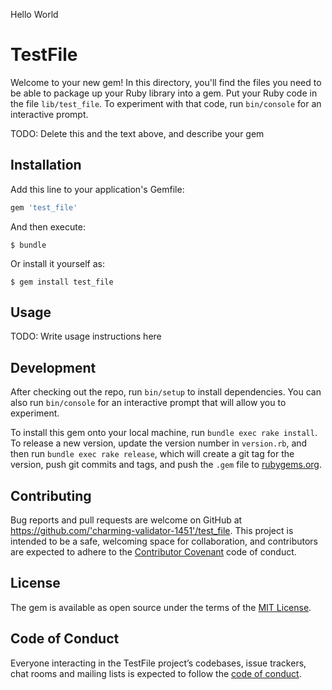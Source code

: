 Hello World

# TestFile

Welcome to your new gem! In this directory, you'll find the files you need to be able to package up your Ruby library into a gem. Put your Ruby code in the file `lib/test_file`. To experiment with that code, run `bin/console` for an interactive prompt.

TODO: Delete this and the text above, and describe your gem

## Installation

Add this line to your application's Gemfile:

```ruby
gem 'test_file'
```

And then execute:

    $ bundle

Or install it yourself as:

    $ gem install test_file

## Usage

TODO: Write usage instructions here

## Development

After checking out the repo, run `bin/setup` to install dependencies. You can also run `bin/console` for an interactive prompt that will allow you to experiment.

To install this gem onto your local machine, run `bundle exec rake install`. To release a new version, update the version number in `version.rb`, and then run `bundle exec rake release`, which will create a git tag for the version, push git commits and tags, and push the `.gem` file to [rubygems.org](https://rubygems.org).

## Contributing

Bug reports and pull requests are welcome on GitHub at https://github.com/'charming-validator-1451'/test_file. This project is intended to be a safe, welcoming space for collaboration, and contributors are expected to adhere to the [Contributor Covenant](http://contributor-covenant.org) code of conduct.

## License

The gem is available as open source under the terms of the [MIT License](https://opensource.org/licenses/MIT).

## Code of Conduct

Everyone interacting in the TestFile project’s codebases, issue trackers, chat rooms and mailing lists is expected to follow the [code of conduct](https://github.com/'charming-validator-1451'/test_file/blob/master/CODE_OF_CONDUCT.md).
